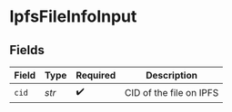 # IpfsFileInfoInput


## Fields

| Field                   | Type                    | Required                | Description             |
| ----------------------- | ----------------------- | ----------------------- | ----------------------- |
| `cid`                   | *str*                   | :heavy_check_mark:      | CID of the file on IPFS |